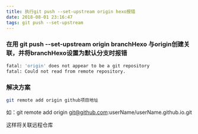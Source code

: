 ```yaml
---
title: 执行git push --set-upstream origin hexo报错
date: 2018-08-01 23:16:47
tags: git push --set-upstream
---
```


### 在用 git push --set-upstream origin branchHexo 与origin创建关联，并将branchHexo设置为默认分支时报错

``` bash
fatal: 'origin' does not appear to be a git repository
fatal: Could not read from remote repository.
```

### 解决方案
``` bash
git remote add origin github项目地址
```

如：git remote add origin git@github.com:userName/userName.github.io.git

这样将关联远程仓库